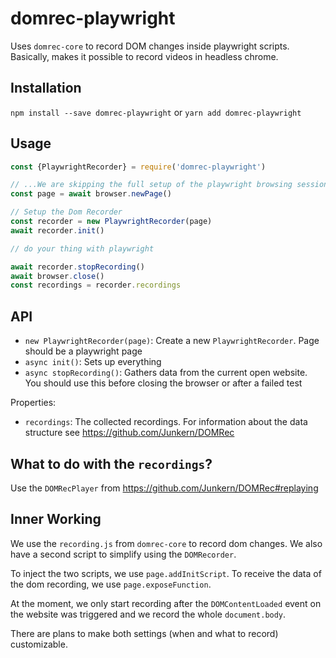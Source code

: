 # domrec-playwright

Uses `domrec-core` to record DOM changes inside playwright scripts. Basically, makes it possible to record videos in headless chrome.

## Installation

`npm install --save domrec-playwright` or `yarn add domrec-playwright`

## Usage

```js
const {PlaywrightRecorder} = require('domrec-playwright')

// ...We are skipping the full setup of the playwright browsing session here
const page = await browser.newPage()

// Setup the Dom Recorder
const recorder = new PlaywrightRecorder(page)
await recorder.init()

// do your thing with playwright

await recorder.stopRecording()
await browser.close()
const recordings = recorder.recordings
```

## API


* `new PlaywrightRecorder(page)`: Create a new `PlaywrightRecorder`. Page should be a playwright page
* `async init()`: Sets up everything
* `async stopRecording()`: Gathers data from the current open website. You should use this before closing the browser or after a failed test

Properties:

* `recordings`: The collected recordings. For information about the data structure see https://github.com/Junkern/DOMRec


## What to do with the `recordings`?

Use the `DOMRecPlayer` from https://github.com/Junkern/DOMRec#replaying

## Inner Working

We use the `recording.js` from `domrec-core` to record dom changes. We also have a second script to simplify using the `DOMRecorder`.

To inject the two scripts, we use `page.addInitScript`. To receive the data of the dom recording, we use `page.exposeFunction`.

At the moment, we only start recording after the `DOMContentLoaded` event on the website was triggered and we record the whole `document.body`.

There are plans to make both settings (when and what to record) customizable.